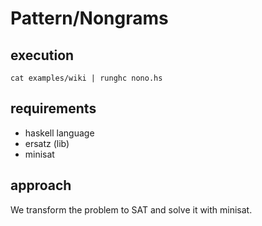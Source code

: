 # Pattern/Nongrams

## execution

`cat examples/wiki | runghc nono.hs`


## requirements
* haskell language
* ersatz (lib)
* minisat

## approach

We transform the problem to SAT and solve it with minisat.
